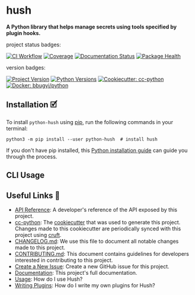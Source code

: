 # hush

**A Python library that helps manage secrets using tools specified by plugin hooks.**

project status badges:

[![CI Workflow](https://github.com/bbugyi200/hush/actions/workflows/ci.yml/badge.svg)](https://github.com/bbugyi200/hush/actions/workflows/ci.yml)
[![Coverage](https://codecov.io/gh/bbugyi200/hush/branch/master/graph/badge.svg)](https://codecov.io/gh/bbugyi200/hush)
[![Documentation Status](https://readthedocs.org/projects/hush/badge/?version=latest)](https://hush.readthedocs.io/en/latest/?badge=latest)
[![Package Health](https://snyk.io/advisor/python/python-hush/badge.svg)](https://snyk.io/advisor/python/python-hush)

version badges:

[![Project Version](https://img.shields.io/pypi/v/python-hush)](https://pypi.org/project/python-hush/)
[![Python Versions](https://img.shields.io/pypi/pyversions/python-hush)](https://pypi.org/project/python-hush/)
[![Cookiecutter: cc-python](https://img.shields.io/static/v1?label=cc-python&message=2021.10.03&color=d4aa00&logo=cookiecutter&logoColor=d4aa00)](https://github.com/bbugyi200/cc-python)
[![Docker: bbugyi/python](https://img.shields.io/static/v1?label=bbugyi%20%2F%20python&message=2021.09.25&color=8ec4ad&logo=docker&logoColor=8ec4ad)](https://github.com/bbugyi200/docker-python)


## Installation 🗹

To install `python-hush` using [pip][9], run the following
commands in your terminal:

``` shell
python3 -m pip install --user python-hush  # install hush
```

If you don't have pip installed, this [Python installation guide][10] can guide
you through the process.


## CLI Usage

<!-- [[[kook
import subprocess

popen = subprocess.Popen(["hush", "--help"], stdout=subprocess.PIPE)
stdout, _ = popen.communicate()
print(stdout.decode().strip())
]]] -->
<!-- [[[end]]] -->

## Useful Links 🔗

* [API Reference][3]: A developer's reference of the API exposed by this
  project.
* [cc-python][4]: The [cookiecutter][5] that was used to generate this project.
  Changes made to this cookiecutter are periodically synced with this project
  using [cruft][12].
* [CHANGELOG.md][2]: We use this file to document all notable changes made to
  this project.
* [CONTRIBUTING.md][7]: This document contains guidelines for developers
  interested in contributing to this project.
* [Create a New Issue][13]: Create a new GitHub issue for this project.
* [Documentation][1]: This project's full documentation.
* [Usage][14]: How do I use Hush?
* [Writing Plugins][15]: How do I write my own plugins for Hush?


[1]: https://hush.readthedocs.io/en/latest
[2]: https://github.com/bbugyi200/hush/blob/master/CHANGELOG.md
[3]: https://hush.readthedocs.io/en/latest/modules.html
[4]: https://github.com/bbugyi200/cc-python
[5]: https://github.com/cookiecutter/cookiecutter
[6]: https://docs.readthedocs.io/en/stable/
[7]: https://github.com/bbugyi200/hush/blob/master/CONTRIBUTING.md
[8]: https://github.com/bbugyi200/hush
[9]: https://pip.pypa.io
[10]: http://docs.python-guide.org/en/latest/starting/installation/
[11]: https://github.com/pypa/pipx
[12]: https://github.com/cruft/cruft
[13]: https://github.com/bbugyi200/hush/issues/new/choose
[14]: https://hush.readthedocs.io/en/latest/usage.html
[15]: https://hush.readthedocs.io/en/latest/plugins.html

